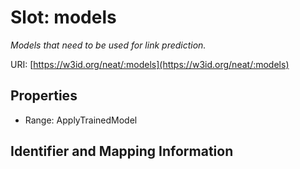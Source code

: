 # Slot: models
_Models that need to be used for link prediction._


URI: [https://w3id.org/neat/:models](https://w3id.org/neat/:models)



<!-- no inheritance hierarchy -->


## Properties

 * Range: ApplyTrainedModel



## Identifier and Mapping Information





